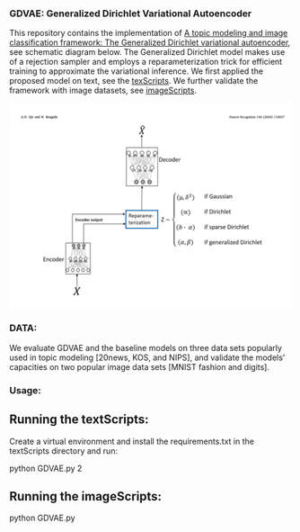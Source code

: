 ### GDVAE: Generalized Dirichlet Variational Autoencoder
This repository contains the implementation of [A topic modeling and image classification framework: The Generalized Dirichlet variational autoencoder](https://www.sciencedirect.com/science/article/pii/S0031320323007343), see schematic diagram below.  The Generalized Dirichlet model makes use of a rejection sampler and employs a reparameterization trick for efficient training to approximate the variational inference. We first applied the proposed model on text, see the [texScripts](https://github.com/hormone03/GD-VAE/tree/master/textScripts). We further validate the framework with image datasets, see [imageScripts](https://github.com/hormone03/GD-VAE/tree/master/imageScripts). 


![schematic diagram](image_model_arch.png)

### DATA: 
We evaluate GDVAE and the baseline models on three data sets popularly used in topic modeling [20news, KOS, and NIPS], and validate the models' capacities on two popular image data sets [MNIST fashion and digits].

### Usage:
## 
## Running the textScripts:
Create a virtual environment and install the requirements.txt in the textScripts directory and run:

python GDVAE.py 2
## Running the imageScripts:
python GDVAE.py
